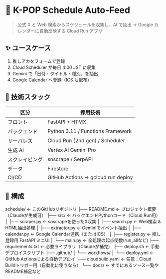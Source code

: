 # 📅 K-POP Schedule Auto-Feed

> 公式 X と Web 検索からスケジュールを収集し、AI で抽出 → Google カレンダーに自動反映する Cloud Run アプリ

## ✨ ユースケース
1. 推しアカをフォームで登録  
2. Cloud Scheduler が毎日 4:00 JST に収集  
3. Gemini で「日付・タイトル・種別」を抽出  
4. Google Calendar へ登録（ICS も配布）

## 🔧 技術スタック
| 区分 | 採用技術 |
|------|----------|
| フロント | FastAPI + HTMX |
| バックエンド | Python 3.11 / Functions Framework |
| サーバレス | Cloud Run (2nd gen) / Scheduler |
| 生成 AI | Vertex AI Gemini Pro |
| スクレイピング | snscrape / SerpAPI |
| データ | Firestore |
| CI/CD | GitHub Actions → gcloud run deploy |

## 📂 構成
schedule/               ← このGitHubリポジトリ
├── README.md           ← プロジェクト概要（Claudeが生成可）
├── src/                ← バックエンドPythonコード（Cloud Run用）
│   ├── scraper.py      ← snscrapeを使ったX収集
│   ├── search.py       ← Web検索 & HTML抽出処理
│   ├── extractor.py    ← Geminiでイベント抽出
│   ├── calendar.py     ← Google Calendar連携（またはICS）
│   ├── register.py     ← 推し登録用 FastAPI ミニUI
│   └── main.py         ← 全処理の起点関数(run_allなど)
├── requirements.txt    ← 必要ライブラリ（Claudeが補完）
├── deploy.sh           ← 手動デプロイスクリプト
├── .github/
│   └── workflows/
│       └── deploy.yml  ← GitHub Actionsによる自動デプロイ
├── cloudbuild.yaml     ← 任意：Cloud Buildトリガー用（自動化に使うなら）
└── docs/               ← すでにあるソース一覧やREADME補足など
